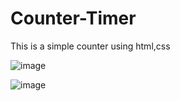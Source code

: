 # Counter-Timer
This is a simple counter using html,css

![image](https://github.com/user-attachments/assets/adbf479d-5449-41f1-be71-64b0552e95c8)

![image](https://github.com/user-attachments/assets/feb8a821-fe97-460d-bdf8-bf92805bee16)

